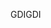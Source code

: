 <span data-ttu-id="6128a-101">GDI</span><span class="sxs-lookup"><span data-stu-id="6128a-101">GDI</span></span>